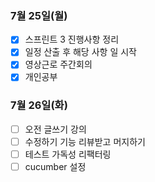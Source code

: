 ### 7월 25일(월)
- [x] 스프린트 3 진행사항 정리
- [x] 일정 산출 후 해당 사항 일 시작
- [x] 영상근로 주간회의
- [x] 개인공부

### 7월 26일(화)
- [ ] 오전 글쓰기 강의
- [ ] 수정하기 기능 리뷰받고 머지하기
- [ ] 테스트 가독성 리팩터링
- [ ] cucumber 설정
